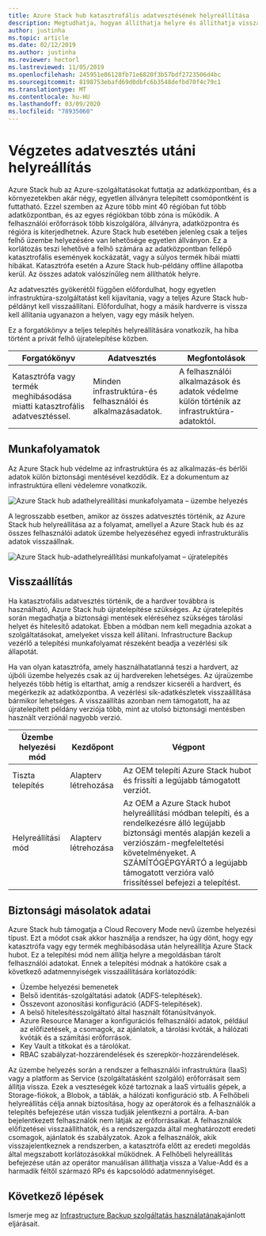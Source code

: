 ```yaml
---
title: Azure Stack hub katasztrofális adatvesztésének helyreállítása
description: Megtudhatja, hogyan állíthatja helyre és állíthatja vissza az infrastruktúra-adatokat Azure Stack központban a katasztrofális adatvesztést követően.
author: justinha
ms.topic: article
ms.date: 02/12/2019
ms.author: justinha
ms.reviewer: hectorl
ms.lastreviewed: 11/05/2019
ms.openlocfilehash: 245951e86128fb71e6820f3b57bdf2723506d4bc
ms.sourcegitcommit: 8198753ebafd69d0dbfc6b3548defbd70f4c79c1
ms.translationtype: MT
ms.contentlocale: hu-HU
ms.lasthandoff: 03/09/2020
ms.locfileid: "78935060"
---
```

# <a name="recover-from-catastrophic-data-loss"></a>Végzetes adatvesztés utáni helyreállítás

Azure Stack hub az Azure-szolgáltatásokat futtatja az adatközpontban, és a környezetekben akár négy, egyetlen állványra telepített csomópontként is futtatható. Ezzel szemben az Azure több mint 40 régióban fut több adatközpontban, és az egyes régiókban több zóna is működik. A felhasználói erőforrások több kiszolgálóra, állványra, adatközpontra és régióra is kiterjedhetnek. Azure Stack hub esetében jelenleg csak a teljes felhő üzembe helyezésére van lehetősége egyetlen állványon. Ez a korlátozás teszi lehetővé a felhő számára az adatközpontban fellépő katasztrofális események kockázatát, vagy a súlyos termék hibái miatti hibákat. Katasztrófa esetén a Azure Stack hub-példány offline állapotba kerül. Az összes adatok valószínűleg nem állíthatók helyre.

Az adatvesztés gyökerétől függően előfordulhat, hogy egyetlen infrastruktúra-szolgáltatást kell kijavítania, vagy a teljes Azure Stack hub-példányt kell visszaállítani. Előfordulhat, hogy a másik hardverre is vissza kell állítania ugyanazon a helyen, vagy egy másik helyen.

Ez a forgatókönyv a teljes telepítés helyreállítására vonatkozik, ha hiba történt a privát felhő újratelepítése közben.

| Forgatókönyv                                                           | Adatvesztés                            | Megfontolások                                                             |
|--------------------------------------------------------------------|--------------------------------------|----------------------------------------------------------------------------|
| Katasztrófa vagy termék meghibásodása miatti katasztrofális adatvesztéssel. | Minden infrastruktúra-és felhasználói és alkalmazásadatok. | A felhasználói alkalmazások és adatok védelme külön történik az infrastruktúra-adatoktól. |

## <a name="workflows"></a>Munkafolyamatok

Az Azure Stack hub védelme az infrastruktúra és az alkalmazás-és bérlői adatok külön biztonsági mentésével kezdődik. Ez a dokumentum az infrastruktúra elleni védelemre vonatkozik. 

![Azure Stack hub adathelyreállítási munkafolyamata – üzembe helyezés](media/azure-stack-backup/azure-stack-backup-workflow1.png)

A legrosszabb esetben, amikor az összes adatvesztés történik, az Azure Stack hub helyreállítása az a folyamat, amellyel a Azure Stack hub és az összes felhasználói adatok üzembe helyezéséhez egyedi infrastrukturális adatok visszaállnak. 

![Azure Stack hub-adathelyreállítási munkafolyamat – újratelepítés](media/azure-stack-backup/azure-stack-backup-workflow2.png)

## <a name="restore"></a>Visszaállítás

Ha katasztrofális adatvesztés történik, de a hardver továbbra is használható, Azure Stack hub újratelepítése szükséges. Az újratelepítés során megadhatja a biztonsági mentések eléréséhez szükséges tárolási helyet és hitelesítő adatokat. Ebben a módban nem kell megadnia azokat a szolgáltatásokat, amelyeket vissza kell állítani. Infrastructure Backup vezérlő a telepítési munkafolyamat részeként beadja a vezérlési sík állapotát.

Ha van olyan katasztrófa, amely használhatatlanná teszi a hardvert, az újbóli üzembe helyezés csak az új hardvereken lehetséges. Az újraüzembe helyezés több hétig is eltarthat, amíg a rendszer kicseréli a hardvert, és megérkezik az adatközpontba. A vezérlési sík-adatkészletek visszaállítása bármikor lehetséges. A visszaállítás azonban nem támogatott, ha az újratelepített példány verziója több, mint az utolsó biztonsági mentésben használt verziónál nagyobb verzió.

| Üzembe helyezési mód | Kezdőpont | Végpont                                                                                                                                                                                                     |
|-----------------|----------------|---------------------------------------------------------------------------------------------------------------------------------------------------------------------------------------------------------------|
| Tiszta telepítés   | Alapterv létrehozása | Az OEM telepíti Azure Stack hubot és frissíti a legújabb támogatott verziót.                                                                                                                                          |
| Helyreállítási mód   | Alapterv létrehozása | Az OEM a Azure Stack hubot helyreállítási módban telepíti, és a rendelkezésre álló legújabb biztonsági mentés alapján kezeli a verziószám-megfeleltetési követelményeket. A SZÁMÍTÓGÉPGYÁRTÓ a legújabb támogatott verzióra való frissítéssel befejezi a telepítést. |

## <a name="data-in-backups"></a>Biztonsági másolatok adatai

Azure Stack hub támogatja a Cloud Recovery Mode nevű üzembe helyezési típust. Ezt a módot csak akkor használja a rendszer, ha úgy dönt, hogy egy katasztrófa vagy egy termék meghibásodása után helyreállítja Azure Stack hubot. Ez a telepítési mód nem állítja helyre a megoldásban tárolt felhasználói adatokat. Ennek a telepítési módnak a hatóköre csak a következő adatmennyiségek visszaállítására korlátozódik:

 - Üzembe helyezési bemenetek
 - Belső identitás-szolgáltatási adatok (ADFS-telepítések).
 - Összevont azonosítási konfiguráció (ADFS-telepítések).
 - A belső hitelesítésszolgáltató által használt főtanúsítványok.
 - Azure Resource Manager a konfigurációs felhasználói adatok, például az előfizetések, a csomagok, az ajánlatok, a tárolási kvóták, a hálózati kvóták és a számítási erőforrások.
 - Key Vault a titkokat és a tárolókat.
 - RBAC szabályzat-hozzárendelések és szerepkör-hozzárendelések.

Az üzembe helyezés során a rendszer a felhasználói infrastruktúra (IaaS) vagy a platform as Service (szolgáltatásként szolgáló) erőforrásait sem állítja vissza. Ezek a veszteségek közé tartoznak a IaaS virtuális gépek, a Storage-fiókok, a Blobok, a táblák, a hálózati konfiguráció stb. A Felhőbeli helyreállítás célja annak biztosítása, hogy az operátorok és a felhasználók a telepítés befejezése után vissza tudják jelentkezni a portálra. A-ban bejelentkezett felhasználók nem látják az erőforrásaikat. A felhasználók előfizetései visszaállíthatók, és a rendszergazda által meghatározott eredeti csomagok, ajánlatok és szabályzatok. Azok a felhasználók, akik visszajelentkeznek a rendszerben, a katasztrófa előtt az eredeti megoldás által megszabott korlátozásokkal működnek. A Felhőbeli helyreállítás befejezése után az operátor manuálisan állíthatja vissza a Value-Add és a harmadik féltől származó RPs és kapcsolódó adatmennyiséget.

## <a name="next-steps"></a>Következő lépések

Ismerje meg az [Infrastructure Backup szolgáltatás használatának](azure-stack-backup-best-practices.md)ajánlott eljárásait.
